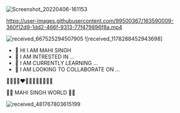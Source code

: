 ![Screenshot_20220406-161153](https://github.com/M4H1-07/OPEN-SOURCE-/blob/main/63d06737e6ea09a8a12a101fb2688c94.jpg)


https://user-images.githubusercontent.com/99500367/163590009-360f12d9-1dd2-466f-9313-77f479896f8a.mp4

![received_667525294507905](https://github.com/M4H1-07/OPEN-SOURCE-/blob/main/images.jpeg)
![received_1178288452943698]

- 👋 HI I AM MAHI SINGH
- 👀 I AM INTRESTED IN ...
- 🌱 I AM CURRENTLY LEARNING ...
- 💞️ I AM LOOKING TO COLLABORATE ON ...

🩵💚💛🧡❤️💙💜🤎🩵💝💓🤍🩷

🤍🤍  MAHI SINGH WORLD 🤍🤍


![received_481767803615199](https://github.com/M4H1-07/OPEN-SOURCE-/blob/main/IMG_20240516_172409.jpg)
